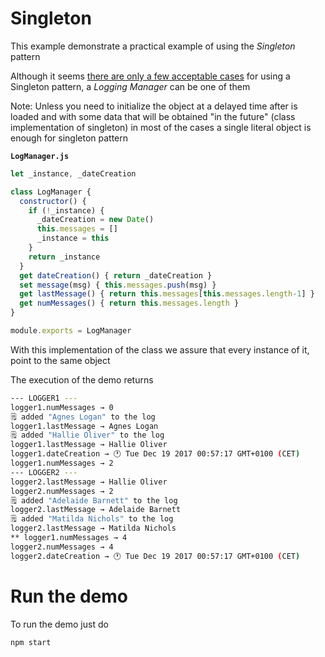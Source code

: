 # Singleton

This example demonstrate a practical example of using the _Singleton_ pattern

Although it seems [there are only a few acceptable cases](https://stackoverflow.com/questions/228164/on-design-patterns-when-to-use-the-singleton) for using a Singleton pattern, a _Logging Manager_ can be one of them

Note: Unless you need to initialize the object at a delayed time after is loaded and with some data that will be obtained "in the future" (class implementation of singleton) in most of the cases a single literal object is enough for singleton pattern

**`LogManager.js`**
```javascript
let _instance, _dateCreation

class LogManager {
  constructor() {
    if (!_instance) {
      _dateCreation = new Date()
      this.messages = []
      _instance = this
    }
    return _instance
  }
  get dateCreation() { return _dateCreation }
  set message(msg) { this.messages.push(msg) }
  get lastMessage() { return this.messages[this.messages.length-1] }
  get numMessages() { return this.messages.length }
}

module.exports = LogManager
```

With this implementation of the class we assure that every instance of it, point to the same object

The execution of the demo returns 

```bash
--- LOGGER1 ---
logger1.numMessages → 0
🗒 added "Agnes Logan" to the log
logger1.lastMessage → Agnes Logan
🗒 added "Hallie Oliver" to the log
logger1.lastMessage → Hallie Oliver
logger1.dateCreation → 🕐 Tue Dec 19 2017 00:57:17 GMT+0100 (CET)
logger1.numMessages → 2
--- LOGGER2 ---
logger2.lastMessage → Hallie Oliver
logger2.numMessages → 2
🗒 added "Adelaide Barnett" to the log
logger2.lastMessage → Adelaide Barnett
🗒 added "Matilda Nichols" to the log
logger2.lastMessage → Matilda Nichols
** logger1.numMessages → 4
logger2.numMessages → 4
logger2.dateCreation → 🕐 Tue Dec 19 2017 00:57:17 GMT+0100 (CET)
```

# Run the demo

To run the demo just do

```
npm start
```